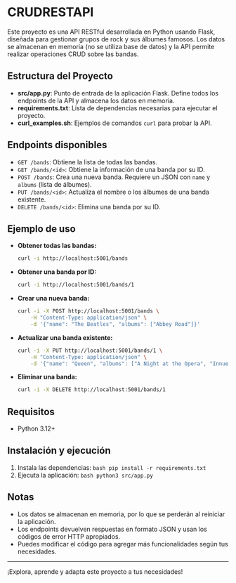 
# CRUDRESTAPI

Este proyecto es una API RESTful desarrollada en Python usando Flask, diseñada para gestionar grupos de rock y sus álbumes famosos. Los datos se almacenan en memoria (no se utiliza base de datos) y la API permite realizar operaciones CRUD sobre las bandas.

## Estructura del Proyecto

- **src/app.py**: Punto de entrada de la aplicación Flask. Define todos los endpoints de la API y almacena los datos en memoria.
- **requirements.txt**: Lista de dependencias necesarias para ejecutar el proyecto.
- **curl_examples.sh**: Ejemplos de comandos `curl` para probar la API.

## Endpoints disponibles

- `GET /bands`: Obtiene la lista de todas las bandas.
- `GET /bands/<id>`: Obtiene la información de una banda por su ID.
- `POST /bands`: Crea una nueva banda. Requiere un JSON con `name` y `albums` (lista de álbumes).
- `PUT /bands/<id>`: Actualiza el nombre o los álbumes de una banda existente.
- `DELETE /bands/<id>`: Elimina una banda por su ID.

## Ejemplo de uso

- **Obtener todas las bandas:**
	```bash
	curl -i http://localhost:5001/bands
	```
- **Obtener una banda por ID:**
	```bash
	curl -i http://localhost:5001/bands/1
	```
- **Crear una nueva banda:**
	```bash
	curl -i -X POST http://localhost:5001/bands \
		-H "Content-Type: application/json" \
		-d '{"name": "The Beatles", "albums": ["Abbey Road"]}'
	```
- **Actualizar una banda existente:**
	```bash
	curl -i -X PUT http://localhost:5001/bands/1 \
		-H "Content-Type: application/json" \
		-d '{"name": "Queen", "albums": ["A Night at the Opera", "Innuendo"]}'
	```
- **Eliminar una banda:**
	```bash
	curl -i -X DELETE http://localhost:5001/bands/1
	```

## Requisitos
- Python 3.12+

## Instalación y ejecución
1. Instala las dependencias:
		```bash
		pip install -r requirements.txt
		```
2. Ejecuta la aplicación:
		```bash
		python3 src/app.py
		```

## Notas
- Los datos se almacenan en memoria, por lo que se perderán al reiniciar la aplicación.
- Los endpoints devuelven respuestas en formato JSON y usan los códigos de error HTTP apropiados.
- Puedes modificar el código para agregar más funcionalidades según tus necesidades.

---

¡Explora, aprende y adapta este proyecto a tus necesidades!